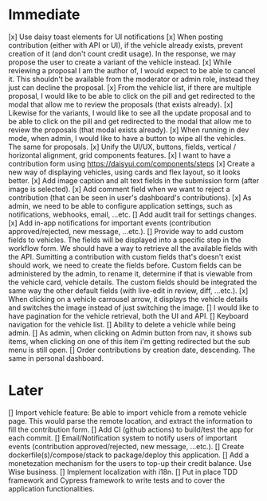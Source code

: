 # Immediate
[x] Use daisy toast elements for UI notifications
[x] When posting contribution (either with API or UI), if the vehicle already exists, prevent creation of it (and don't count credit usage). In the response, we may propose the user to create a variant of the vehicle instead.
[x] While reviewing a proposal I am the author of, I would expect to be able to cancel it. This shouldn't be available from the moderator or admin role, instead they just can decline the proposal.
[x] From the vehicle list, if there are multiple proposal, I would like to be able to click on the pill and get redirected to the modal that allow me to review the proposals (that exists already).
[x] Likewise for the variants, I would like to see all the update proposal and to be able to click on the pill and get redirected to the modal that allow me to review the proposals (that modal exists already).
[x] When running in dev mode, when admin, I would like to have a button to wipe all the vehicles. The same for proposals.
[x] Unify the UI/UX, buttons, fields, vertical / horizontal alignment, grid components features.
[x] I want to have a contribution form using https://daisyui.com/components/steps
[x] Create a new way of displaying vehicles, using cards and flex layout, so it looks better.
[x] Add image caption and alt text fields in the submission form (after image is selected).
[x] Add comment field when we want to reject a contribution (that can be seen in user's dashboard's contributions).
[x] As admin, we need to be able to configure application settings, such as notifications, webhooks, email, ...etc.
[] Add audit trail for settings changes.
[x] Add in-app notifications for important events (contribution approved/rejected, new message, ...etc.).
[] Provide way to add custom fields to vehicles. The fields will be displayed into a specific step in the workflow form. We should have a way to retrieve all the available fields with the API. Sumitting a contribution with custom fields that's doesn't exist should work, we need to create the fields before. Custom fields can be administered by the admin, to rename it, determine if that is viewable from the vehicle card, vehicle details. The custom fields should be integrated the same way the other default fields (with live-edit in review, diff, ...etc.).
[x] When clicking on a vehicle carrousel arrow, it displays the vehicle details and switches the image instead of just switching the image.
[] I would like to have pagination for the vehicle retrieval, both the UI and API.
[] Keyboard navigation for the vehicle list.
[] Ability to delete a vehicle while being admin.
[] As admin, when clicking on Admin button from nav, it shows sub items, when clicking on one of this item i'm getting redirected but the sub menu is still open.
[] Order contributions by creation date, descending. The same in personal dashboard.

# Later
[] Import vehicle feature: Be able to import vehicle from a remote vehicle page. This would parse the remote location, and extract the information to fill the contribution form.
[] Add CI (github actions) to build/test the app for each commit.
[] Email/Notification system to notify users of important events (contribution approved/rejected, new message, ...etc.).
[] Create dockerfile(s)/compose/stack to package/deploy this application.
[] Add a monetezation mechanism for the users to top-up their credit balance. Use Wise business.
[] Implement localization with i18n.
[] Put in place TDD framework and Cypress framework to write tests and to cover the application functionalities.